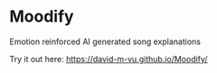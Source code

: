 # Moodify

Emotion reinforced AI generated song explanations

Try it out here: https://david-m-vu.github.io/Moodify/ 
